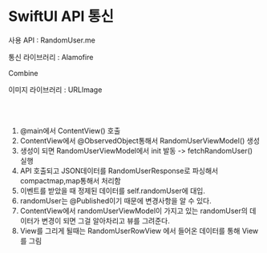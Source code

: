 <h1> SwiftUI API 통신 </h1>
<p>사용 API : RandomUser.me</p>
<p>통신 라이브러리 : Alamofire</p>
<p>Combine</p>
<p>이미지 라이브러리 : URLImage</p>

<br>
<br>

1. @main에서 ContentView() 호출
2. ContentView에서 @ObservedObject통해서 RandomUserViewModel() 생성
3. 생성이 되면 RandomUserViewModel에서 init 발동 -> fetchRandomUser() 실행
4. API 호출되고 JSON데이터를 RandomUserResponse로 파싱해서 compactmap,map통해서 처리함
5. 이벤트를 받았을 때 정제된 데이터를 self.randomUser에 대입.
6. randomUser는 @Published이기 때문에 변경사항을 알 수 있다.
7. ContentView에서 randomUserViewModel이 가지고 있는 randomUser의 데이터가 변경이 되면 그걸 알아차리고 뷰를 그려준다.
8. View를 그리게 될때는 RandomUserRowView 에서 들어온 데이터를 통해 View를 그림
